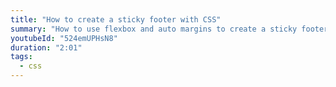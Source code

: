 ```yaml
---
title: "How to create a sticky footer with CSS"
summary: "How to use flexbox and auto margins to create a sticky footer with CSS."
youtubeId: "524emUPHsN8"
duration: "2:01"
tags:
  - css
---
```

